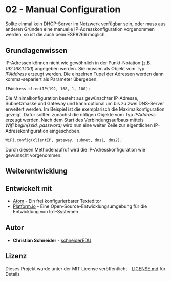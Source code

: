# 02 - Manual Configuration

Sollte einmal kein DHCP-Server im Netzwerk verfügbar sein, oder muss aus anderen Gründen eine manuelle IP-Adresskonfiguration vorgenommen werden, so ist die auch beim ESP8266 möglich.

## Grundlagenwissen

IP-Adressen können nicht wie gewöhnlich in der Punkt-Notation (z.B. *192.168.1.100*) angegeben werden. Sie müssen als Objekt vom Typ *IPAddress* erzeugt werden. Die einzelnen Tupel der Adressen werden dann komma-separiert als Parameter übergeben.

```
IPAddress clientIP(192, 168, 1, 100);
```

Die Minimalkonfiguration besteht aus gewünschter IP-Adresse, Subnetzmaske und Gateway und kann optional um bis zu zwei DNS-Server erweitert werden. Im Beispiel ist die exemplarisch die Maximalkonfiguration gezeigt. Dafür sollten zunächst die nötigen Objekte vom Typ *IPAddress* erzeugt werden. Nach dem Start des Verbindungsaufbaus mittels *Wifi.begin(ssid, password)* wird nun eine weiter Zeile zur eigentlichen IP-Adresskonfiguration eingeschoben.

```
WiFi.config(clientIP, gateway, subnet, dns1, dns2);
```

Durch diesen Methodenaufruf wird die IP-Adresskonfiguration wie gewünscht vorgenommen.

## Weiterentwicklung



## Entwickelt mit

* [Atom](https://atom.io/) - Ein frei konfigurierbarer Texteditor
* [Platform.io](https://platformio.org/) - Eine Open-Source-Entwicklungsumgebung für die Entwicklung von IoT-Systemen

## Autor

* **Christian Schneider** - [schneiderEDU](https://github.com/schneiderEDU)

## Lizenz

Dieses Projekt wurde unter der MIT License veröffentlicht -  [LICENSE.md](LICENSE.md) für Details
